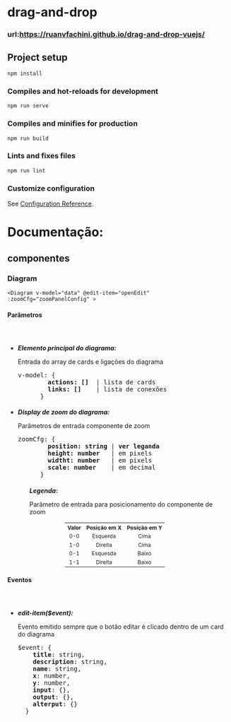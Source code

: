 # drag-and-drop

### url:https://ruanvfachini.github.io/drag-and-drop-vuejs/

## Project setup

```
npm install
```

### Compiles and hot-reloads for development

```
npm run serve
```

### Compiles and minifies for production

```
npm run build
```

### Lints and fixes files

```
npm run lint
```

### Customize configuration

See [Configuration Reference](https://cli.vuejs.org/config/).



# Documentação:

## componentes 

### Diagram

````
<Diagram v-model="data" @edit-item="openEdit" :zoomCfg="zoomPanelConfig" >
````

#### Parâmetros


<div class="section">
  <ul>
    <li>
    <h5 class="titulo-parametro">Elemento principal do diagrama:</h5>
    <p class="section-content">Entrada do array de cards e ligações do diagrama</p>
    <pre>v-model: {
        <strong>actions: []</strong>  | lista de cards
        <strong>links: []</strong>    | lista de conexões
      }</pre>
    </li>
    <li>
      <h5 class="titulo-parametro">Display de zoom do diagrama:</h5>
      <p class="section-content">Parâmetros de entrada componente de zoom</p>
      <pre>zoomCfg: {
        <strong>position: string</strong> | <strong>ver leganda</strong>
        <strong>height: number</strong>   | em pixels
        <strong>widtht: number</strong>   | em pixels
        <strong>scale: number</strong>    | em decimal
      }</pre>
    </li>
  </ul>

  <div class="legenda">
  <h5 class="titulo-legenda">Legenda:</h5>
  <p class="section-content">Parâmetro de entrada para posicionamento do componente de zoom</p>
    <table class="tabela">
      <tr>
        <th>Valor</th>
        <th>Posição em X</th>
        <th>Posição em Y</th>
      </tr>
      <tr>
        <td>0-0</td>
        <td>Esquerda</td>
        <td>Cima</td>
      </tr>
      <tr>
        <td>1-0</td>
        <td>Direita</td>
        <td>Cima</td>
      </tr>
      <tr>
        <td>0-1</td>
        <td>Esquesda</td>
        <td>Baixo</td>
      </tr>
      <tr>
        <td>1-1</td>
        <td>Direita</td>
        <td>Baixo</td>
      </tr>
    </table>
  </div>
</div>


#### Eventos

<div class="section">
  <ul>
    <li>
      <h5 class="titulo-parametro">edit-item($event):</h5>
      <p class="section-content"> Evento emitido sempre que o botão editar é clicado dentro de um card do diagrama</p>
      <pre>$event: {
    <strong>title</strong>: string,
    <strong>description</strong>: string,
    <strong>name</strong>: string,
    <strong>x</strong>: number,
    <strong>y</strong>: number,
    <strong>input</strong>: {},
    <strong>output</strong>: {},
    <strong>alterput</strong>: {}
  }
      </pre>
    </li>
  </ul>
</div>


<style>
.tabela {
  margin-left: 80px;
}

.tabela th {
  text-align: center;
  font-size: 12px;
}

.tabela td {
  text-align: center;
  font-size: 12px;
}

h5.titulo-parametro {
  margin-bottom: 0px;
}

h5.titulo-legenda {
  margin-bottom: 0px;
  font-size: 14px
}

.section {
  padding-top: 20px;
}

.legenda {
  padding-left: 50px
}

p.section-content {
  font-size: 14px
}
</style>